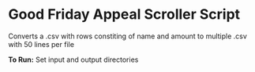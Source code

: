 # Good Friday Appeal Scroller Script

Converts a .csv with rows constiting of name and amount
to multiple .csv with 50 lines per file

**To Run:** Set input and output directories